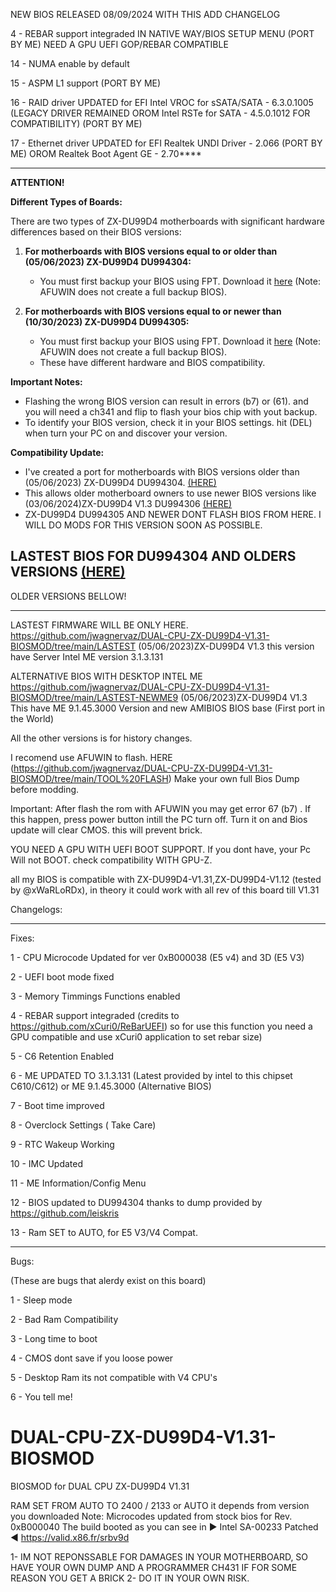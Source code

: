 
NEW BIOS RELEASED 08/09/2024 WITH THIS ADD CHANGELOG

4 - REBAR support integraded IN NATIVE WAY/BIOS SETUP MENU (PORT BY ME) NEED A GPU UEFI GOP/REBAR COMPATIBLE

14 - NUMA enable by default

15 - ASPM L1 support (PORT BY ME)

16 - RAID driver UPDATED for EFI Intel VROC for sSATA/SATA - 6.3.0.1005 (LEGACY DRIVER REMAINED OROM Intel RSTe for SATA - 4.5.0.1012 FOR COMPATIBILITY) (PORT BY ME)

17 - Ethernet driver UPDATED for EFI Realtek UNDI Driver - 2.066 (PORT BY ME) OROM Realtek Boot Agent GE - 2.70****


---

**ATTENTION!**

**Different Types of Boards:**

There are two types of ZX-DU99D4 motherboards with significant hardware differences based on their BIOS versions:

1. **For motherboards with BIOS versions equal to or older than (05/06/2023) ZX-DU99D4 DU994304:**
   - You must first backup your BIOS using FPT. Download it [here](https://github.com/jwagnervaz/DUAL-CPU-ZX-DU99D4-V1.31-BIOSMOD/blob/main/FPT/FPT.zip) (Note: AFUWIN does not create a full backup BIOS).

2. **For motherboards with BIOS versions equal to or newer than (10/30/2023) ZX-DU99D4 DU994305:**
   - You must first backup your BIOS using FPT. Download it [here](https://github.com/jwagnervaz/DUAL-CPU-ZX-DU99D4-V1.31-BIOSMOD/blob/main/FPT/FPT.zip) (Note: AFUWIN does not create a full backup BIOS).
   - These have different hardware and BIOS compatibility.

**Important Notes:**
- Flashing the wrong BIOS version can result in errors (b7) or (61). and you will need a ch341 and flip to flash your bios chip with yout backup.
- To identify your BIOS version, check it in your BIOS settings. hit (DEL) when turn your PC on and discover your version.

**Compatibility Update:**
- I've created a port for motherboards with BIOS versions older than (05/06/2023) ZX-DU99D4 DU994304.  [(HERE)](https://github.com/jwagnervaz/DUAL-CPU-ZX-DU99D4-V1.31-BIOSMOD/tree/main/PORT-VERSION-4304-OR-OLDER)
- This allows older motherboard owners to use newer BIOS versions like (03/06/2024)ZX-DU99D4 V1.3 DU994306  [(HERE)](https://github.com/jwagnervaz/DUAL-CPU-ZX-DU99D4-V1.31-BIOSMOD/tree/main/PORT-VERSION-4304-OR-OLDER)
-  ZX-DU99D4 DU994305 AND NEWER DONT FLASH BIOS FROM HERE. I WILL DO MODS FOR THIS VERSION SOON AS POSSIBLE.

LASTEST BIOS FOR DU994304 AND OLDERS VERSIONS  [(HERE)](https://github.com/jwagnervaz/DUAL-CPU-ZX-DU99D4-V1.31-BIOSMOD/tree/main/PORT-VERSION-4304-OR-OLDER)
---
OLDER VERSIONS BELLOW!
______________________________________________________________________
LASTEST FIRMWARE WILL BE ONLY HERE.
https://github.com/jwagnervaz/DUAL-CPU-ZX-DU99D4-V1.31-BIOSMOD/tree/main/LASTEST
(05/06/2023)ZX-DU99D4 V1.3
this version have Server Intel ME version 3.1.3.131

ALTERNATIVE BIOS WITH DESKTOP INTEL ME
https://github.com/jwagnervaz/DUAL-CPU-ZX-DU99D4-V1.31-BIOSMOD/tree/main/LASTEST-NEWME9
(05/06/2023)ZX-DU99D4 V1.3
This have ME 9.1.45.3000 Version and new AMIBIOS BIOS base (First port in the World)


All the other versions is for history changes.

I recomend use AFUWIN to flash. 
HERE (https://github.com/jwagnervaz/DUAL-CPU-ZX-DU99D4-V1.31-BIOSMOD/tree/main/TOOL%20FLASH)
Make your own full Bios Dump before modding.

Important: After flash the rom with AFUWIN you may get error 67 (b7) .
If this happen, press power button intill the PC turn off.
Turn it on and Bios update will clear CMOS. 
this will prevent brick.


YOU NEED A GPU WITH UEFI BOOT SUPPORT.
If you dont have, your Pc Will not BOOT.
check compatibility WITH GPU-Z.

all my BIOS is compatible with 
ZX-DU99D4-V1.31,ZX-DU99D4-V1.12 (tested by @xWaRLoRDx), in theory it could work with all rev of this board till V1.31



Changelogs:

-------------------------------------------
Fixes:

1 - CPU Microcode Updated for ver 0xB000038 (E5 v4) and 3D (E5 V3)
 
2 - UEFI boot mode fixed

3 - Memory Timmings Functions enabled

4 - REBAR support integraded (credits to https://github.com/xCuri0/ReBarUEFI) so for use this function you need a GPU compatible and use xCuri0 application to set rebar size) 

5 - C6 Retention Enabled

6 - ME UPDATED TO 3.1.3.131 (Latest provided by intel to this chipset C610/C612) or  ME 9.1.45.3000 (Alternative BIOS)

7 - Boot time improved

8 - Overclock Settings ( Take Care)

9 - RTC Wakeup Working

10 - IMC Updated

11 - ME Information/Config Menu

12 - BIOS updated to DU994304 thanks to dump provided by https://github.com/leiskris

13 - Ram SET to AUTO, for E5 V3/V4 Compat.


-------------------------------------------

Bugs:



(These are bugs that alerdy exist on this board)

1 - Sleep mode

2 - Bad Ram Compatibility

3 - Long time to boot

4 - CMOS dont save if you loose power

5 - Desktop Ram its not compatible with V4 CPU's

6 - You tell me!




# DUAL-CPU-ZX-DU99D4-V1.31-BIOSMOD
BIOSMOD for DUAL CPU ZX-DU99D4 V1.31 



RAM SET FROM AUTO TO 2400 / 2133 or AUTO it depends from version you downloaded
Note: Microcodes updated from stock bios for Rev. 0xB000040 The build booted as you can see in ► Intel SA-00233 Patched ◄ https://valid.x86.fr/srbv9d

1- IM NOT REPONSSABLE FOR DAMAGES IN YOUR MOTHERBOARD, SO HAVE YOUR OWN DUMP AND A PROGRAMMER CH431 IF FOR SOME REASON YOU GET A BRICK
2- DO IT IN YOUR OWN RISK.
